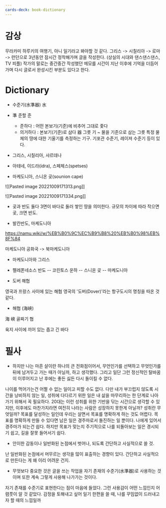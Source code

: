 ```yaml
---
cards-deck: book-dictionary
---
```


# 감상

무라카미 하루키의 여행기, 아니 일기라고 봐야할 것 같다.
그리스 -> 시칠리아 -> 로마 -> 런던으로 3년동안 잠시간 정착해가며 글을 작성한다. (상실의 시대와 댄스댄스댄스, TV 피플)
작가의 말로는 중간중간 작성했던 메모를 시간이 지난 이후에 기억을 더듬어가며 다시 글로서 완성시킨 부분도 있다고 한다.




# Dictionary

- 수준기(水準器)
水 
- 準 준할 준
	- 준하다 : 어떤 본보기(기준)에 비추어 그대로 좇다
	- 의거하다 : 본보기(기준)로 삼다
器 그릇 기
~ 물을 기준으로 삼는 그릇
특정 물체의 땅에 대한 기울기를 측정하는 기구.
기포관 수준기, 레이져 수준기 등이 있다.

- 그리스, 시칠리아, 샤르데나

- 아테네, 이드라(idra), 스페체스(spetses)

- 마케도니아, 스니온 곶(sounion cape)

![[Pasted image 20221009171313.png]]

![[Pasted image 20221009171334.png]]


- 곶과 반도
둘다 3면이 바다로 둘러 쌓인 땅을 의미한다.
규모의 차이에 따라 작으면 곶, 크면 반도.

- 발칸반도, 마케도니아

https://namu.wiki/w/%EB%B0%9C%EC%B9%B8%20%EB%B0%98%EB%8F%84

마케도니아 공화국 -> 북마케도니아

- 마케도니아와 그리스

- 펠레폰네소스 반도 -- 코린토스 운하 -- 스니온 곶 -- 마케도니아

- 도버 해협

영국과 프랑스 사이에 있는 해협
영국의 '도버(Dover)'라는 항구도시의 명칭을 따온 것 같다. 


- 해협 (海峽)

海
峽 골짜기 협

육지 사이에 끼어 있는 좁고 긴 바다



# 필사

- 하지만 나는 마흔 살이란 하나의 큰 전화점이어서, 무언인가를 선택하고 무엇인가를 뒤에 남겨두고 가는 때가 아닐까, 하고 생각했다. 그리고 일단 그런 정신적인 탈바꿈이 이루어지고 난 후에는 좋든 싫든 다시 돌이킬 수 없다.

나이를 먹어가는건 어쩔 수 없는 일이고 피할 수도 없다.
다만 내가 부끄럽지 않도록 시간을 낭비하지 않는 일, 성취에 다다르기 위한 일은 내 삶을 마무리하는 한 단계로 나아가기 위해서 꼭 필요하다.
20대는 이런 성취를 위한 기반을 닦는 시간으로 생각할 수 있지만, 이후에도 마찬가지라면 여전히 나라는 사람은 성장하지 못한게 아닐까?
성취란 무엇일까? 목표를 달성하는 일인데 우리는 살면서 목표를 명확하게 하는 것도 어렵다.
목표를 명확하게 만들 수 있다면 남은 일은 경주마로서 돌진하는 일 뿐이다.
나에게 있어서 경주마가 되는건 쉽다. 하지만 목표가 맞는지 주기적으로 나를 되돌아보는 일은 경시되기 쉽고, 길을 잘못 들어서기 쉽다.

- 안이한 감동이나 일반화된 논점에서 벗어나, 되도록 간단하고 사실적으로 쓸 것.

난 일반화된 논점에서 머무르는 생각을 많이 표출하는 경향이 있다.
간단하고 사실적으로 만든다는 게 왜 이리 어려운 건지.

- 무엇보다 중요한 것은 글을 쓰는 작업을 자기 존재의 수준기(水準器)로 사용하는 것이며 또한 계속 그렇게 사용해 나가가는 것이다.

자기 존재를 수준기로 표현한다는 점이 마음에 들었다.
그런 사용감이 어떤 느낌인지 어렴풋이 알 것 같았다.
감정을 토해내고 싶어 일기 한편을 쓸 때, 나를 꾸밈없이 드러내고자 할 때의 느낌일까


 